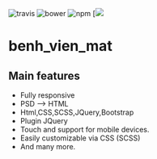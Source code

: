 ![travis](https://travis-ci.org/sachinchoolur/lightGallery.svg?branch=master)
![bower](https://img.shields.io/bower/v/lightgallery.svg)
![npm](https://img.shields.io/npm/v/lightgallery.svg)
[![](https://data.jsdelivr.com/v1/package/npm/lightgallery/badge)
# benh_vien_mat

Main features
---

* Fully responsive
* PSD --> HTML
* Html,CSS,SCSS,JQuery,Bootstrap
* Plugin JQuery
* Touch and support for mobile devices.
* Easily customizable via CSS (SCSS)
* And many more.
